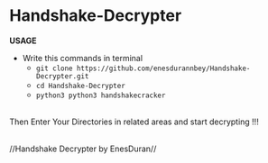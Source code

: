 # Handshake-Decrypter

<b>USAGE</b>

* Write this commands in terminal  
  * `git clone https://github.com/enesdurannbey/Handshake-Decrypter.git`
  * `cd Handshake-Decrypter`
  * `python3 python3 handshakecracker`
<br>
Then Enter Your Directories in related areas and start decrypting !!! <br>
<br>

//Handshake Decrypter by EnesDuran//
